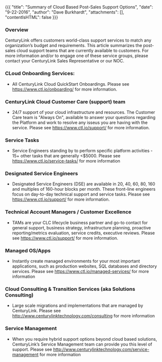 {{{
  "title": "Summary of Cloud Based Post-Sales Support Options",
  "date": "9-22-2016",
  "author": "Dave Burkhardt",
  "attachments": [],
  "contentIsHTML": false
}}}

### Overview

CenturyLink offers customers world-class support services to match any organization’s budget and requirements. This article summarizes the post-sales cloud support teams that are currently available to customers. For more information and/or to engage one of these service groups, please contact your CenturyLink Sales Representative or our NOC.

### CLoud Onboarding Services:
* All CenturyLink Cloud QuickStart Onboardings. Please see https://www.ctl.io/onboarding/ for more information.

### CenturyLink Cloud Customer Care (support) team
* 24/7 support of your cloud infrastructure and resources. The Customer Care team is "Always On", available to answer your questions regarding the Platform and work to resolve any isseus you are having with the service. Please see https://www.ctl.io/support/ for more information.

### Service Tasks
* Service Engineers standing by to perform specific platform activities - 15+ other tasks that are generally <$5000. Please see https://www.ctl.io/service-tasks/ for more information

### Designated Service Engineers
* Designated Service Engineers (DSE) are available in 20, 40, 60, 80, 160 and multiples of 160-hour blocks per month. These front-line engineers focus on day-to-day technical support and service tasks. Please see https://www.ctl.io/support/ for more information.

### Technical Account Managers / Customer Excellence
* TAMs are your CLC lifecycle business partner and go-to contact for general support, business strategy, infrastructure planning, proactive reporting/metrics evaluation, service credits, executive reviews. Please see https://www.ctl.io/support/ for more information.

### Managed OS/Apps
* Instantly create managed environments for your most important applications, such as production websites, SQL databases and directory services. Please see https://www.ctl.io/managed-services/ for more information


### Cloud Consulting & Transition Services (aka Solutions Consulting)
* Large scale migrations and implementations that are managed by CenturyLink. Please see http://www.centurylinktechnology.com/consulting for more information

### Service Management
* When you require hybrid support options beyond cloud based solutions, CenturyLink’s Service Management team can provide you this level of support. Please see http://www.centurylinktechnology.com/service-management for more information
